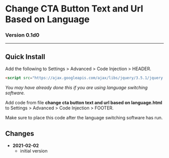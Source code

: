 # Change CTA Button Text and Url Based on Language

### Version 0.1d0

---

## Quick Install

Add the following to Settings > Advanced > Code Injection > HEADER.

```html
<script src="https://ajax.googleapis.com/ajax/libs/jquery/3.5.1/jquery.min.js"></script>
```

*You may have already done this if you are using language switching software.*

Add code from file **change cta button text and url based on language.html**
to Settings > Advanced > Code Injection > FOOTER.

Make sure to place this code after the language switching software has run.

## Changes

<ul>
  <!-- li>
    <strong>
      2021-04-30
      </strong>
    <ul>
      <li>
        use SS focal point data to position background image
        </li>
      <li>
        fixed issue with scroll fade effect breaking when window is resized
        </li>
      <li>
        bumped version to v0.3d0
        </li>
      </ul>
    <br>
    </li -->
  <li>
    <strong>
      2021-02-02
      </strong>
    <ul>
      <li>
        initial version
        </li>
      </ul>
    </li>
  </ul>

